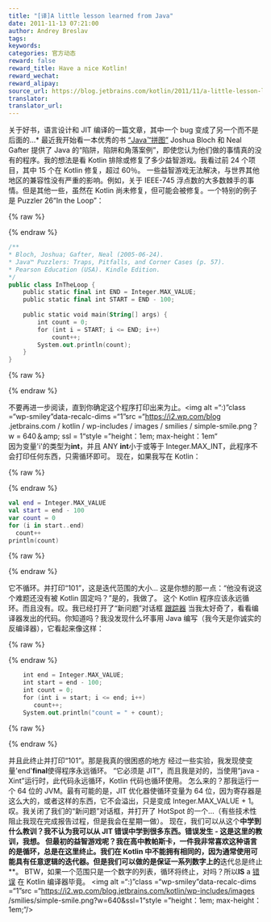 ```yaml
---
title: "[译]A little lesson learned from Java"
date: 2011-11-13 07:21:00
author: Andrey Breslav
tags:
keywords:
categories: 官方动态
reward: false
reward_title: Have a nice Kotlin!
reward_wechat:
reward_alipay:
source_url: https://blog.jetbrains.com/kotlin/2011/11/a-little-lesson-learned-from-java/
translator:
translator_url:
---
```


关于好书，语言设计和 JIT 编译的一篇文章，其中一个 bug 变成了另一个而不是后面的...*
最近我开始看一本优秀的书 [“Java™拼图”](http://www.javapuzzlers.com/) Joshua Bloch 和 Neal Gafter 提供了 Java 的“陷阱，陷阱和角落案例”，即使您认为他们做的事情真的没有的程序。我的想法是看 Kotlin 排除或修复了多少益智游戏。我看过前 24 个项目，其中 15 个在 Kotlin 修复，超过 60％。
一些益智游戏无法解决，与世界其他地区的兼容性没有严重的影响。例如，关于 IEEE-745 浮点数的大多数棘手的事情。但是其他一些，虽然在 Kotlin 尚未修复，但可能会被修复。一个特别的例子是 Puzzler 26“In the Loop”：

{% raw %}
<p></p>
{% endraw %}

```kotlin
/**
* Bloch, Joshua; Gafter, Neal (2005-06-24).
* Java™ Puzzlers: Traps, Pitfalls, and Corner Cases (p. 57).
* Pearson Education (USA). Kindle Edition.
*/
public class InTheLoop {
    public static final int END = Integer.MAX_VALUE;
    public static final int START = END - 100;
 
    public static void main(String[] args) {
        int count = 0;
        for (int i = START; i <= END; i++)
            count++;
        System.out.println(count);
    }
}
```

{% raw %}
<p></p>
{% endraw %}

不要再进一步阅读，直到你确定这个程序打印出来为止。<img alt =“:)”class =“wp-smiley”data-recalc-dims =“1”src =“https://i2.wp.com/blog .jetbrains.com / kotlin / wp-includes / images / smilies / simple-smile.png？w = 640＆amp; ssl = 1“style =”height：1em; max-height：1em“
<span id =“more-247”> </span> <br/>
因为变量'i'的类型为**int**，并且 ANY **int**小于或等于 Integer.MAX_INT，此程序不会打印任何东西，只需循环即可。
现在，如果我写在 Kotlin：

{% raw %}
<p></p>
{% endraw %}

```kotlin
val end = Integer.MAX_VALUE
val start = end - 100
var count = 0
for (i in start..end)
  count++
println(count)
```

{% raw %}
<p></p>
{% endraw %}

它不循环。并打印“101”，这是迭代范围的大小...
这是你想的那一点：“他没有说这个难题还没有被 Kotlin 固定吗？”是的，我做了。
这个 Kotlin 程序应该永远循环。而且没有。叹。我已经打开了“新问题”对话框 [跟踪器](http://youtrack.jetbrains.net/issues/KT) 当我太好奇了，看看编译器发出的代码。你知道吗？我没发现什么坏事用 Java 编写（我今天是你诚实的反编译器），它看起来像这样：

{% raw %}
<p></p>
{% endraw %}

```kotlin
    int end = Integer.MAX_VALUE;
    int start = end - 100;
    int count = 0;
    for (int i = start; i <= end; i++)
       count++;
    System.out.println("count = " + count);
```

{% raw %}
<p></p>
{% endraw %}

并且此终止并打印“101”。那是我真的很困惑的地方
经过一些实验，我发现使变量'end'**final**使得程序永远循环。 “它必须是 JIT”，而且我是对的，当使用“java -Xint”运行时，此代码永远循环，Kotlin 代码也循环使用。
怎么来的？那我运行一个 64 位的 JVM。最有可能的是，JIT 优化器使循环变量为 64 位，因为寄存器是这么大的，或者这样的东西，它不会溢出，只是变成 Integer.MAX_VALUE + 1。
叹。我关闭了我们的“新问题”对话框，并打开了 HotSpot 的一个...（有些技术性阻止我现在完成报告过程，但是我会在星期一做）。
现在，我们可以从这个**中学到什么教训？我不认为我可以从 JIT 错误中学到很多东西。错误发生 - 这是这里的教训，我想。
但最初的益智游戏呢？我在高中教帕斯卡，一件我非常喜欢这种语言的是****循环，总是在这里终止。我们在 Kotlin 中不能拥有相同的，因为通常****使用可能具有任意逻辑的迭代器。但是我们可以做的是保证一系列数字上的**迭代总是终止**。
BTW，如果一个范围只是一个数字的列表，循环将终止，对吗？所以**IS** a [错误](http://youtrack.jetbrains.net/issue/KT-492) 在 Kotlin 编译器毕竟。 <img alt =“:)”class =“wp-smiley”data-recalc-dims =“1”src =“https://i2.wp.com/blog.jetbrains.com/kotlin/wp-includes/images /smilies/simple-smile.png?w=640&amp;ssl=1“style =”height：1em; max-height：1em;“/>
